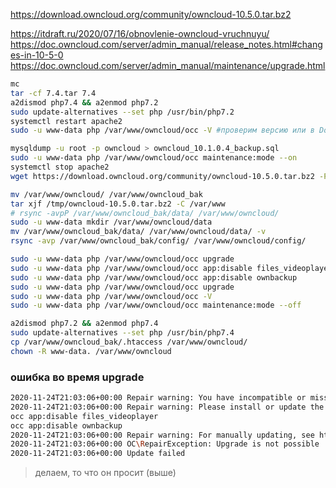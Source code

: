 https://download.owncloud.org/community/owncloud-10.5.0.tar.bz2

https://itdraft.ru/2020/07/16/obnovlenie-owncloud-vruchnuyu/
https://doc.owncloud.com/server/admin_manual/release_notes.html#changes-in-10-5-0
https://doc.owncloud.com/server/admin_manual/maintenance/upgrade.html

```bash
mc
tar -cf 7.4.tar 7.4
a2dismod php7.4 && a2enmod php7.2
sudo update-alternatives --set php /usr/bin/php7.2
systemctl restart apache2
sudo -u www-data php /var/www/owncloud/occ -V #проверим версию или в Docroot/config/config.php

mysqldump -u root -p owncloud > owncloud_10.1.0.4_backup.sql
sudo -u www-data php /var/www/owncloud/occ maintenance:mode --on
systemctl stop apache2
wget https://download.owncloud.org/community/owncloud-10.5.0.tar.bz2 -P /tmp/

mv /var/www/owncloud/ /var/www/owncloud_bak
tar xjf /tmp/owncloud-10.5.0.tar.bz2 -C /var/www
# rsync -avpP /var/www/owncloud_bak/data/ /var/www/owncloud/
sudo -u www-data mkdir /var/www/owncloud/data
mv /var/www/owncloud_bak/data/ /var/www/owncloud/data/ -v
rsync -avp /var/www/owncloud_bak/config/ /var/www/owncloud/config/

sudo -u www-data php /var/www/owncloud/occ upgrade
sudo -u www-data php /var/www/owncloud/occ app:disable files_videoplayer
sudo -u www-data php /var/www/owncloud/occ app:disable ownbackup
sudo -u www-data php /var/www/owncloud/occ upgrade
sudo -u www-data php /var/www/owncloud/occ -V
sudo -u www-data php /var/www/owncloud/occ maintenance:mode --off

a2dismod php7.2 && a2enmod php7.4
sudo update-alternatives --set php /usr/bin/php7.4
cp /var/www/owncloud_bak/.htaccess /var/www/owncloud/
chown -R www-data. /var/www/owncloud
```

### ошибка во время upgrade
```bash
2020-11-24T21:03:06+00:00 Repair warning: You have incompatible or missing apps enabled that could not be found or updated via the marketplace.
2020-11-24T21:03:06+00:00 Repair warning: Please install or update the following apps manually or disable them with:
occ app:disable files_videoplayer
occ app:disable ownbackup
2020-11-24T21:03:06+00:00 Repair warning: For manually updating, see https://doc.owncloud.org/server/10.5/go.php?to=admin-marketplace-apps
2020-11-24T21:03:06+00:00 OC\RepairException: Upgrade is not possible
2020-11-24T21:03:06+00:00 Update failed
```
> делаем, то что он просит (выше)
